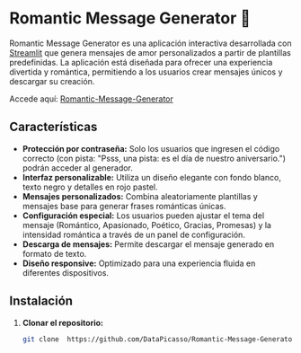 # Romantic Message Generator 💖

Romantic Message Generator es una aplicación interactiva desarrollada con [Streamlit](https://streamlit.io/) que genera mensajes de amor personalizados a partir de plantillas predefinidas. La aplicación está diseñada para ofrecer una experiencia divertida y romántica, permitiendo a los usuarios crear mensajes únicos y descargar su creación. 

Accede aquí: [Romantic-Message-Generator](https://how-much-i-love-you.streamlit.app/) 

## Características

- **Protección por contraseña:** Solo los usuarios que ingresen el código correcto (con pista: "Psss, una pista: es el día de nuestro aniversario.") podrán acceder al generador.
- **Interfaz personalizable:** Utiliza un diseño elegante con fondo blanco, texto negro y detalles en rojo pastel.
- **Mensajes personalizados:** Combina aleatoriamente plantillas y mensajes base para generar frases románticas únicas.
- **Configuración especial:** Los usuarios pueden ajustar el tema del mensaje (Romántico, Apasionado, Poético, Gracias, Promesas) y la intensidad romántica a través de un panel de configuración.
- **Descarga de mensajes:** Permite descargar el mensaje generado en formato de texto.
- **Diseño responsive:** Optimizado para una experiencia fluida en diferentes dispositivos.

## Instalación

1. **Clonar el repositorio:**

   ```bash
   git clone  https://github.com/DataPicasso/Romantic-Message-Generator
